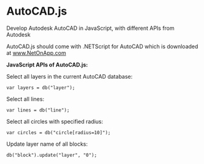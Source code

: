 AutoCAD.js
==========

Develop Autodesk AutoCAD in JavaScript, with different APIs from Autodesk

AutoCAD.js should come with .NETScript for AutoCAD which is downloaded at www.NetOnApp.com

**JavaScript APIs of AutoCAD.js:**

Select all layers in the current AutoCAD database:

    var layers = db("layer");

Select all lines:

    var lines = db("line");

Select all circles with specified radius:

    var circles = db("circle[radius=10]");

Update layer name of all blocks:

    db("block").update("layer", "0");
